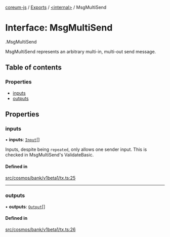 [coreum-js](../README.md) / [Exports](../modules.md) / [<internal\>](../modules/internal_.md) / MsgMultiSend

# Interface: MsgMultiSend

[<internal>](../modules/internal_.md).MsgMultiSend

MsgMultiSend represents an arbitrary multi-in, multi-out send message.

## Table of contents

### Properties

- [inputs](internal_.MsgMultiSend.md#inputs)
- [outputs](internal_.MsgMultiSend.md#outputs)

## Properties

### inputs

• **inputs**: [`Input`](../modules/internal_.md#input)[]

Inputs, despite being `repeated`, only allows one sender input. This is
checked in MsgMultiSend's ValidateBasic.

#### Defined in

[src/cosmos/bank/v1beta1/tx.ts:25](https://github.com/CooperFoundation/coreum-js/blob/54a22f0/src/cosmos/bank/v1beta1/tx.ts#L25)

___

### outputs

• **outputs**: [`Output`](../modules/internal_.md#output)[]

#### Defined in

[src/cosmos/bank/v1beta1/tx.ts:26](https://github.com/CooperFoundation/coreum-js/blob/54a22f0/src/cosmos/bank/v1beta1/tx.ts#L26)
